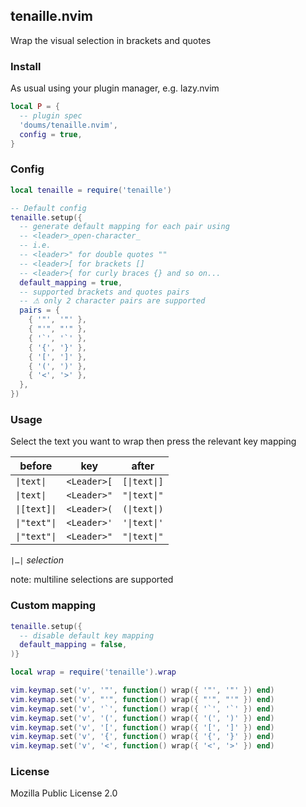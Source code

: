 ## tenaille.nvim

Wrap the visual selection in brackets and quotes

### Install

As usual using your plugin manager, e.g. lazy.nvim

```lua
local P = {
  -- plugin spec
  'doums/tenaille.nvim',
  config = true,
}
```

### Config

```lua
local tenaille = require('tenaille')

-- Default config
tenaille.setup({
  -- generate default mapping for each pair using
  -- <leader>_open-character_
  -- i.e.
  -- <leader>" for double quotes ""
  -- <leader>[ for brackets []
  -- <leader>{ for curly braces {} and so on...
  default_mapping = true,
  -- supported brackets and quotes pairs
  -- ⚠ only 2 character pairs are supported
  pairs = {
    { '"', '"' },
    { "'", "'" },
    { '`', '`' },
    { '{', '}' },
    { '[', ']' },
    { '(', ')' },
    { '<', '>' },
  },
})
```

### Usage

Select the text you want to wrap then press the relevant key
mapping

| before       | key         | after        |
|--------------|-------------|--------------|
| `\|text\|`   | `<Leader>[` | `[\|text\|]` |
| `\|text\|`   | `<Leader>"` | `"\|text\|"` |
| `\|[text]\|` | `<Leader>(` | `(\|text\|)` |
| `\|"text"\|` | `<Leader>'` | `'\|text\|'` |
| `\|"text"\|` | `<Leader>"` | `"\|text\|"` |

`|…|` _selection_

note: multiline selections are supported

### Custom mapping

```lua
tenaille.setup({
  -- disable default key mapping
  default_mapping = false,
)}

local wrap = require('tenaille').wrap

vim.keymap.set('v', '"', function() wrap({ '"', '"' }) end)
vim.keymap.set('v', "'", function() wrap({ "'", "'" }) end)
vim.keymap.set('v', '`', function() wrap({ '`', '`' }) end)
vim.keymap.set('v', '(', function() wrap({ '(', ')' }) end)
vim.keymap.set('v', '[', function() wrap({ '[', ']' }) end)
vim.keymap.set('v', '{', function() wrap({ '{', '}' }) end)
vim.keymap.set('v', '<', function() wrap({ '<', '>' }) end)
```

### License

Mozilla Public License 2.0
